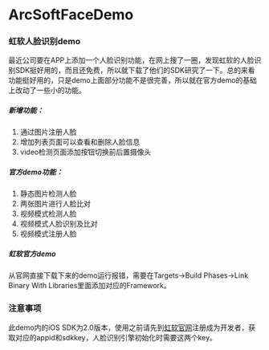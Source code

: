 # ArcSoftFaceDemo
### 虹软人脸识别demo

最近公司要在APP上添加一个人脸识别功能，在网上搜了一圈，发现虹软的人脸识别SDK挺好用的，而且还免费，所以就下载了他们的SDK研究了一下。总的来看功能挺好用的，只是demo上面部分功能不是很完善，所以就在官方demo的基础上改动了一些小的功能。

##### 新增功能：
1. 通过图片注册人脸
2. 增加列表页面可以查看和删除人脸信息
3. video检测页面添加按钮切换前后置摄像头

##### 官方demo功能：
1. 静态图片检测人脸
2. 两张图片进行人脸比对
3. 视频模式检测人脸
4. 视频模式人脸识别及比对
5. 视频模式注册人脸

##### 虹软官方demo
从官网直接下载下来的demo运行报错，需要在Targets->Build Phases->Link Binary With Libraries里面添加对应的Framework。



### 注意事项
此demo内的iOS SDK为2.0版本，使用之前请先到[虹软官网](http://www.arcsoft.com.cn)注册成为开发者，获取对应的appid和sdkkey，人脸识别引擎初始化时需要这两个key。

